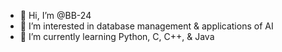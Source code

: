 - 👋 Hi, I’m @BB-24
- 👀 I’m interested in database management & applications of AI
- 🌱 I’m currently learning Python, C, C++, & Java

<!---
BB-24/BB-24 is a ✨ special ✨ repository because its `README.md` (this file) appears on your GitHub profile.
You can click the Preview link to take a look at your changes.
--->
